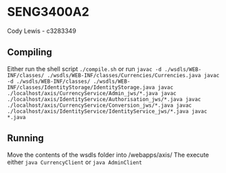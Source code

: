# SENG3400A2
Cody Lewis - c3283349
## Compiling
Either run the shell script `./compile.sh`
or run
`javac -d ./wsdls/WEB-INF/classes/ ./wsdls/WEB-INF/classes/Currencies/Currencies.java
javac -d ./wsdls/WEB-INF/classes/ ./wsdls/WEB-INF/classes/IdentityStorage/IdentityStorage.java
javac ./localhost/axis/CurrencyService/Admin_jws/*.java
javac ./localhost/axis/IdentityService/Authorisation_jws/*.java
javac ./localhost/axis/CurrencyService/Conversion_jws/*.java
javac ./localhost/axis/IdentityService/IdentityService_jws/*.java
javac *.java`
## Running
Move the contents of the wsdls folder into <your tomcat directory>/webapps/axis/
The execute either `java CurrencyClient` or `java AdminClient`
